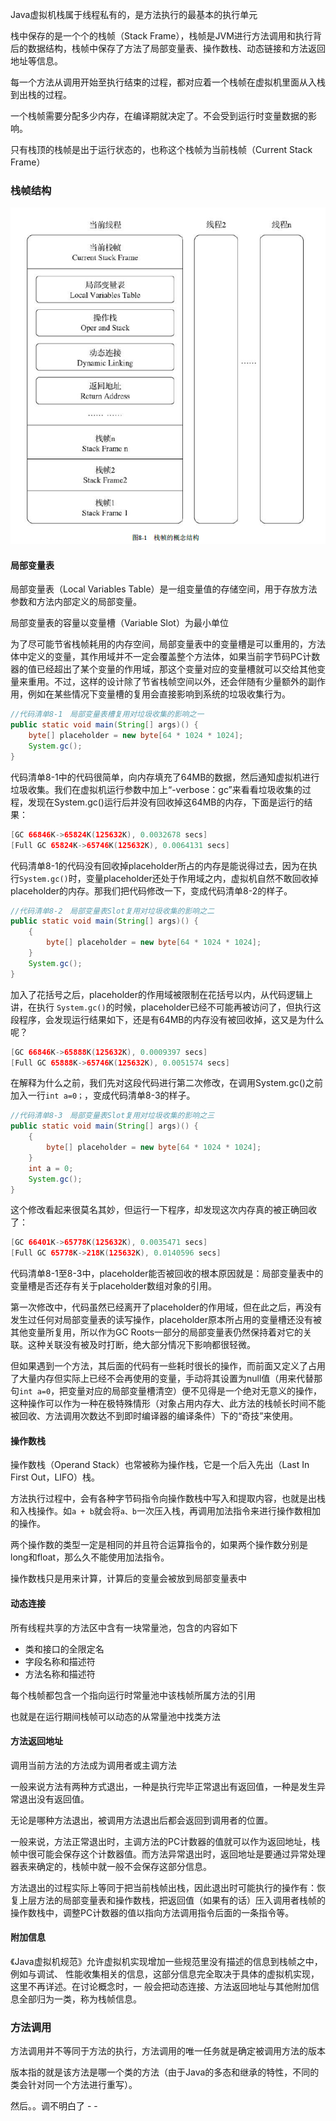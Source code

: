 Java虚拟机栈属于线程私有的，是方法执行的最基本的执行单元

栈中保存的是一个个的栈帧（Stack Frame），栈帧是JVM进行方法调用和执行背后的数据结构，栈帧中保存了方法了局部变量表、操作数栈、动态链接和方法返回地址等信息。

每一个方法从调用开始至执行结束的过程，都对应着一个栈帧在虚拟机里面从入栈到出栈的过程。

一个栈帧需要分配多少内存，在编译期就决定了。不会受到运行时变量数据的影响。

只有栈顶的栈帧是出于运行状态的，也称这个栈帧为当前栈帧（Current Stack Frame）

### 栈帧结构

<img src="图片/image-20200426104401967.png" alt="image-20200426104401967" style="zoom:80%;" />

#### 局部变量表

局部变量表（Local Variables Table）是一组变量值的存储空间，用于存放方法参数和方法内部定义的局部变量。

局部变量表的容量以变量槽（Variable Slot）为最小单位

为了尽可能节省栈帧耗用的内存空间，局部变量表中的变量槽是可以重用的，方法体中定义的变量，其作用域并不一定会覆盖整个方法体，如果当前字节码PC计数器的值已经超出了某个变量的作用域，那这个变量对应的变量槽就可以交给其他变量来重用。不过，这样的设计除了节省栈帧空间以外，还会伴随有少量额外的副作用，例如在某些情况下变量槽的复用会直接影响到系统的垃圾收集行为。

```java
//代码清单8-1　局部变量表槽复用对垃圾收集的影响之一
public static void main(String[] args)() {
	byte[] placeholder = new byte[64 * 1024 * 1024];
	System.gc();
}
```


代码清单8-1中的代码很简单，向内存填充了64MB的数据，然后通知虚拟机进行垃圾收集。我们在虚拟机运行参数中加上“-verbose：gc”来看看垃圾收集的过程，发现在System.gc()运行后并没有回收掉这64MB的内存，下面是运行的结果：

```java
[GC 66846K->65824K(125632K), 0.0032678 secs]
[Full GC 65824K->65746K(125632K), 0.0064131 secs]
```

代码清单8-1的代码没有回收掉placeholder所占的内存是能说得过去，因为在执行`System.gc()`时，变量placeholder还处于作用域之内，虚拟机自然不敢回收掉placeholder的内存。那我们把代码修改一下，变成代码清单8-2的样子。

```java
//代码清单8-2　局部变量表Slot复用对垃圾收集的影响之二
public static void main(String[] args)() {
	{
		byte[] placeholder = new byte[64 * 1024 * 1024];
	}
	System.gc();
}
```

加入了花括号之后，placeholder的作用域被限制在花括号以内，从代码逻辑上讲，在执行
`System.gc()`的时候，placeholder已经不可能再被访问了，但执行这段程序，会发现运行结果如下，还是有64MB的内存没有被回收掉，这又是为什么呢？

```java
[GC 66846K->65888K(125632K), 0.0009397 secs]
[Full GC 65888K->65746K(125632K), 0.0051574 secs]
```


在解释为什么之前，我们先对这段代码进行第二次修改，在调用System.gc()之前加入一行`int a=0；`，变成代码清单8-3的样子。

```java
//代码清单8-3　局部变量表Slot复用对垃圾收集的影响之三
public static void main(String[] args)() {
	{
		byte[] placeholder = new byte[64 * 1024 * 1024];
	}
	int a = 0;
	System.gc();
}
```


这个修改看起来很莫名其妙，但运行一下程序，却发现这次内存真的被正确回收了：

```java
[GC 66401K->65778K(125632K), 0.0035471 secs]
[Full GC 65778K->218K(125632K), 0.0140596 secs]
```


代码清单8-1至8-3中，placeholder能否被回收的根本原因就是：局部变量表中的变量槽是否还存有关于placeholder数组对象的引用。

第一次修改中，代码虽然已经离开了placeholder的作用域，但在此之后，再没有发生过任何对局部变量表的读写操作，placeholder原本所占用的变量槽还没有被其他变量所复用，所以作为GC Roots一部分的局部变量表仍然保持着对它的关联。这种关联没有被及时打断，绝大部分情况下影响都很轻微。

但如果遇到一个方法，其后面的代码有一些耗时很长的操作，而前面又定义了占用了大量内存但实际上已经不会再使用的变量，手动将其设置为null值（用来代替那句`int a=0`，把变量对应的局部变量槽清空）便不见得是一个绝对无意义的操作，这种操作可以作为一种在极特殊情形（对象占用内存大、此方法的栈帧长时间不能被回收、方法调用次数达不到即时编译器的编译条件）下的“奇技”来使用。

#### 操作数栈

操作数栈（Operand Stack）也常被称为操作栈，它是一个后入先出（Last In First Out，LIFO）栈。

方法执行过程中，会有各种字节码指令向操作数栈中写入和提取内容，也就是出栈和入栈操作。如`a + b`就会将`a、b`一次压入栈，再调用加法指令来进行操作数相加的操作。

两个操作数的类型一定是相同的并且符合运算指令的，如果两个操作数分别是long和float，那么久不能使用加法指令。

操作数栈只是用来计算，计算后的变量会被放到局部变量表中

#### 动态连接

所有线程共享的方法区中含有一块常量池，包含的内容如下

- 类和接口的全限定名
- 字段名称和描述符
- 方法名称和描述符

每个栈帧都包含一个指向运行时常量池中该栈帧所属方法的引用

也就是在运行期间栈帧可以动态的从常量池中找类方法

#### 方法返回地址

调用当前方法的方法成为调用者或主调方法

一般来说方法有两种方式退出，一种是执行完毕正常退出有返回值，一种是发生异常退出没有返回值。

无论是哪种方法退出，被调用方法退出后都会返回到调用者的位置。

一般来说，方法正常退出时，主调方法的PC计数器的值就可以作为返回地址，栈帧中很可能会保存这个计数器值。而方法异常退出时，返回地址是要通过异常处理器表来确定的，栈帧中就一般不会保存这部分信息。

方法退出的过程实际上等同于把当前栈帧出栈，因此退出时可能执行的操作有：恢复上层方法的局部变量表和操作数栈，把返回值（如果有的话）压入调用者栈帧的操作数栈中，调整PC计数器的值以指向方法调用指令后面的一条指令等。

#### 附加信息

《Java虚拟机规范》允许虚拟机实现增加一些规范里没有描述的信息到栈帧之中，例如与调试、
性能收集相关的信息，这部分信息完全取决于具体的虚拟机实现，这里不再详述。在讨论概念时，一
般会把动态连接、方法返回地址与其他附加信息全部归为一类，称为栈帧信息。

### 方法调用

方法调用并不等同于方法的执行，方法调用的唯一任务就是确定被调用方法的版本

版本指的就是该方法是哪一个类的方法（由于Java的多态和继承的特性，不同的类会针对同一个方法进行重写）。

然后。。调不明白了 - -
